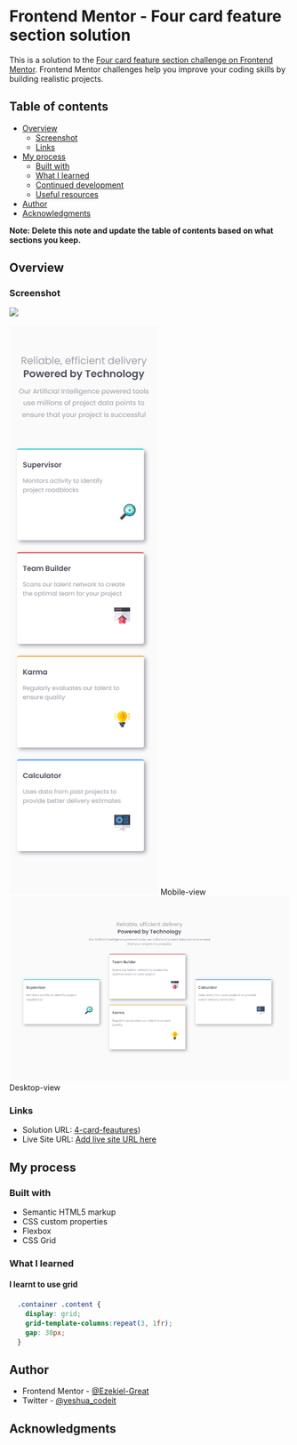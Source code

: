 # Frontend Mentor - Four card feature section solution

This is a solution to the [Four card feature section challenge on Frontend Mentor](https://www.frontendmentor.io/challenges/four-card-feature-section-weK1eFYK). Frontend Mentor challenges help you improve your coding skills by building realistic projects. 

## Table of contents

- [Overview](#overview)
  - [Screenshot](#screenshot)
  - [Links](#links)
- [My process](#my-process)
  - [Built with](#built-with)
  - [What I learned](#what-i-learned)
  - [Continued development](#continued-development)
  - [Useful resources](#useful-resources)
- [Author](#author)
- [Acknowledgments](#acknowledgments)

**Note: Delete this note and update the table of contents based on what sections you keep.**

## Overview


### Screenshot

![](./screenshot.jpg)

![Alt text](images/4-card-features.png)
Mobile-view
![Alt text](images/4-card-feautures-desktop-view.png)
Desktop-view
### Links

- Solution URL: [4-card-feautures](https://github.com/Ezekiel-Great/4-card-feautures/tree/main))
- Live Site URL: [Add live site URL here](https://your-live-site-url.com)

## My process

### Built with

- Semantic HTML5 markup
- CSS custom properties
- Flexbox
- CSS Grid

### What I learned
#### I learnt to use grid

```css
  .container .content {
    display: grid;
    grid-template-columns:repeat(3, 1fr);
    gap: 30px;
  }
```


## Author


- Frontend Mentor - [@Ezekiel-Great](https://www.frontendmentor.io/profile/Ezekiel-Great)
- Twitter - [@yeshua_codeit](https://www.twitter.com/yeshua_codeit)


## Acknowledgments
